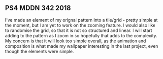 ## PS4 MDDN 342 2018

I've made an element of my orignal pattern into a tile/grid - pretty simple at the moment, but I am yet to work on the zooming feature. I would also like to randomise the grid, so that it is not so structured and linear. I will start adding to the pattern as I zoom in so hopefully that adds to the complexity. My concern is that it will look too simple overall, as the animation and composition is what made my wallpaper interesting in the last project, even though the elements were simple. 